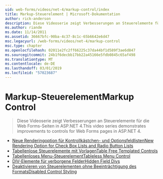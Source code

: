```yaml
---
uid: web-forms/videos/net-4/markup-control/index
title: Markup-Steuerelement | Microsoft-Dokumentation
author: rick-anderson
description: Diese Videoserie zeigt Verbesserungen an Steuerelemente für die Web Forms-Seiten in ASP.NET 4.
ms.author: riande
ms.date: 11/14/2011
ms.assetid: 36667bfc-90ba-4c37-8c1c-65b6642e6d47
msc.legacyurl: /web-forms/videos/net-4/markup-control
msc.type: chapter
ms.openlocfilehash: 02011e2fc2ff66225c37da44bf1d589f3ae6d847
ms.sourcegitcommit: 24b1f6decbb17bb22a45166e5fdb0845c65af498
ms.translationtype: MT
ms.contentlocale: de-DE
ms.lasthandoff: 03/01/2019
ms.locfileid: "57023687"
---
```

<a name="markup-control"></a><span data-ttu-id="8ffab-103">Markup-Steuerelement</span><span class="sxs-lookup"><span data-stu-id="8ffab-103">Markup Control</span></span>
====================
> <span data-ttu-id="8ffab-104">Diese Videoserie zeigt Verbesserungen an Steuerelemente für die Web Forms-Seiten in ASP.NET 4.</span><span class="sxs-lookup"><span data-stu-id="8ffab-104">This video series demonstrates improvements to controls for Web Forms pages in ASP.NET 4.</span></span>


- [<span data-ttu-id="8ffab-105">Neue Renderingoption für Kontrollkästchen- und Optionsfeldlisten</span><span class="sxs-lookup"><span data-stu-id="8ffab-105">New Rendering Option for Check Box Lists and Radio Button Lists</span></span>](aspnet-4-quick-hit-new-rendering-option-for-check-box-lists-and-radio-button-lists.md)
- [<span data-ttu-id="8ffab-106">Tabellenlose Steuerelemente mit Vorlagen</span><span class="sxs-lookup"><span data-stu-id="8ffab-106">Table Free Templated Controls</span></span>](aspnet-4-quick-hit-table-free-templated-controls.md)
- [<span data-ttu-id="8ffab-107">Tabellenloses Menu-Steuerelement</span><span class="sxs-lookup"><span data-stu-id="8ffab-107">Tableless Menu Control</span></span>](aspnet-4-quick-hit-tableless-menu-control.md)
- [<span data-ttu-id="8ffab-108">DIV-Elemente für verborgene Felder</span><span class="sxs-lookup"><span data-stu-id="8ffab-108">Hidden Field Divs</span></span>](aspnet-4-quick-hit-hidden-field-divs.md)
- [<span data-ttu-id="8ffab-109">Deaktivieren von Steuerelementen ohne Beeinträchtigung des Formats</span><span class="sxs-lookup"><span data-stu-id="8ffab-109">Disabled Control Styling</span></span>](aspnet-4-quick-hit-disabled-control-styling.md)
